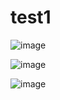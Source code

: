 # test1


![image](https://github.com/user-attachments/assets/89f21c23-b4e4-460a-ac17-16440143f772)


![image](https://github.com/user-attachments/assets/bd6f018c-fc5e-42ee-88df-84d15f61bb81)



![image](https://github.com/user-attachments/assets/5d8f808e-e2eb-4401-b46e-46d274039218)

